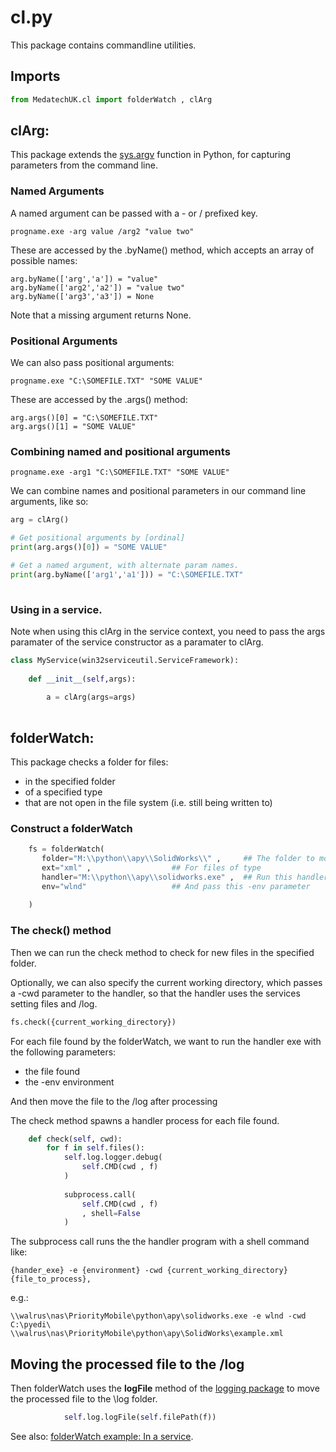# cl.py

This package contains commandline utilities.

## Imports
```python
from MedatechUK.cl import folderWatch , clArg

```

## clArg:
This package extends the [sys.argv](https://docs.python.org/3/library/sys.html "sys.argv") function in Python, for capturing parameters from the command line.

### Named Arguments
A named argument can be passed with a - or / prefixed key. 
```
progname.exe -arg value /arg2 "value two"
```

These are accessed by the .byName() method, which accepts an array of possible names:
```
arg.byName(['arg','a']) = "value"
arg.byName(['arg2','a2']) = "value two"
arg.byName(['arg3','a3']) = None
```
Note that a missing argument returns None.

### Positional Arguments
We can also pass positional arguments:
```
progname.exe "C:\SOMEFILE.TXT" "SOME VALUE"
```

These are accessed by the .args() method:
```
arg.args()[0] = "C:\SOMEFILE.TXT"
arg.args()[1] = "SOME VALUE"
```

### Combining named and positional arguments
```
progname.exe -arg1 "C:\SOMEFILE.TXT" "SOME VALUE"
```
We can combine names and positional parameters in our command line arguments, like so:
```python    
arg = clArg()

# Get positional arguments by [ordinal]
print(arg.args()[0]) = "SOME VALUE"

# Get a named argument, with alternate param names.
print(arg.byName(['arg1','a1'])) = "C:\SOMEFILE.TXT"
	
```

### Using in a service.
Note when using this clArg in the service context, you need to pass the args paramater of the service constructor as a paramater to clArg.
```python
class MyService(win32serviceutil.ServiceFramework):
    
    def __init__(self,args):
			
		a = clArg(args=args)
	
```

## folderWatch:

This package checks a folder for files:
- in the specified folder
- of a specified type
- that are not open in the file system (i.e. still being written to)

### Construct a folderWatch
```python
    fs = folderWatch(
	   folder="M:\\python\\apy\\SolidWorks\\" ,  	## The folder to monitor
	   ext="xml" ,					## For files of type
	   handler="M:\\python\\apy\\solidworks.exe" , 	## Run this handler exe
	   env="wlnd"  					## And pass this -env parameter
        
    )
```

### The check() method
Then we can run the check method to check for new files in the specified folder. 

Optionally, we can also specify the current working directory, which passes a -cwd parameter to the handler, so that the handler uses the services setting files and /log.
```python
fs.check({current_working_directory})

```

For each file found by the folderWatch, we want to run the handler exe with the following parameters:
- the file found
- the -env environment

And then move the file to the /log after processing

The check method spawns a handler process for each file found.
```python	   	
    def check(self, cwd):
        for f in self.files():   
            self.log.logger.debug(               
                self.CMD(cwd , f)
            )         
						
            subprocess.call(
                self.CMD(cwd , f)
                , shell=False
            )	
```
The subprocess call runs the the handler program with a shell command like:
```
{hander_exe} -e {environment} -cwd {current_working_directory} {file_to_process}, 
```
e.g.:
```
\\walrus\nas\PriorityMobile\python\apy\solidworks.exe -e wlnd -cwd C:\pyedi\ \\walrus\nas\PriorityMobile\python\apy\SolidWorks\example.xml
```

## Moving the processed file to the /log
Then folderWatch uses the **logFile** method of the [logging package](log.md "logging package") to move the processed file to the \log folder.
```python
            self.log.logFile(self.filePath(f))

```

See also: [folderWatch example: In a service](../transport/service#folder-monitoring "Service Transport").